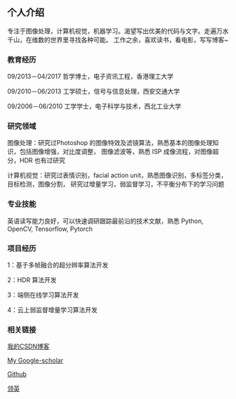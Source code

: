 ## 个人介绍

专注于图像处理，计算机视觉，机器学习。渴望写出优美的代码与文字。走遍万水千山，在维数的世界里寻找各种可能。
工作之余，喜欢读书，看电影，写写博客~

### 教育经历

09/2013－04/2017 哲学博士，电子资讯工程，香港理工大学

09/2010－06/2013 工学硕士，信号与信息处理，西安交通大学

09/2006－06/2010 工学学士，电子科学与技术，西北工业大学

### 研究领域

图像处理：研究过Photoshop 的图像特效及滤镜算法，熟悉基本的图像处理知识，包括图像增强，对比度调整，
图像滤波等，熟悉 ISP 成像流程，对图像超分，HDR 也有过研究 

计算机视觉：研究过表情识别，facial action unit，熟悉图像识别，多标签分类，目标检测，图像分割，
研究过增量学习，弱监督学习，不平衡分布下的学习问题

### 专业技能

英语读写能力良好，可以快速调研跟踪最前沿的技术文献，熟悉 Python, OpenCV, Tensorflow, Pytorch 

### 项目经历

1：基于多帧融合的超分辨率算法开发

2：HDR 算法开发

3：端侧在线学习算法开发

4：云上弱监督增量学习算法开发

### 相关链接

[我的CSDN博客](http://blog.csdn.net/matrix_space)

[My Google-scholar](https://scholar.google.com.hk/citations?user=rxgVQYkAAAAJ&hl=en)

[Github](https://github.com/chenjunkai2018)

[领英](https://www.linkedin.com/feed/)

 
